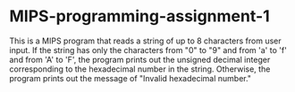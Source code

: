 # MIPS-programming-assignment-1

This is a MIPS program that reads a string of up to 8 characters from user input. If the string has only the characters from "0" to "9" and from 'a' to 'f' and from 'A' to 'F', the program prints out the unsigned decimal integer corresponding to the hexadecimal number in the string. Otherwise, the program prints out the message of "Invalid hexadecimal number." 


